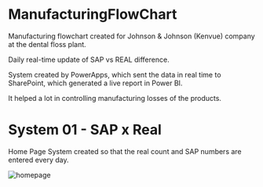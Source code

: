 # ManufacturingFlowChart

Manufacturing flowchart created for Johnson & Johnson (Kenvue) company at the dental floss plant.

Daily real-time update of SAP vs REAL difference.

System created by PowerApps, which sent the data in real time to SharePoint, which generated a live report in Power BI.

It helped a lot in controlling manufacturing losses of the products.

# System 01 - SAP x Real

Home Page
System created so that the real count and SAP numbers are entered every day. 

![homepage](ManufacturingFlowChart/Captura%20de%20tela%202024-04-22%20152251.png)







